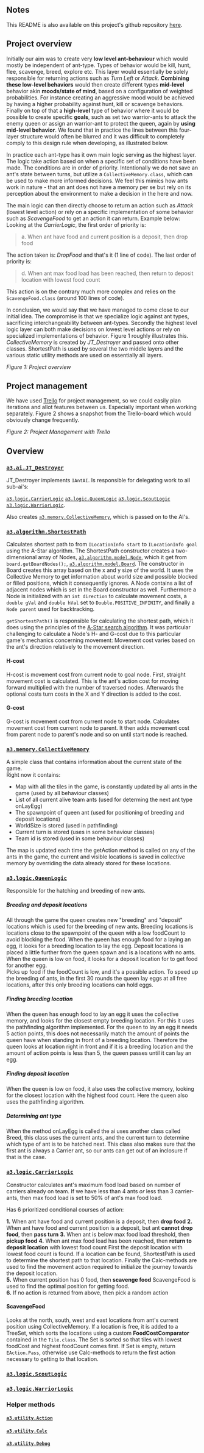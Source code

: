 ## Notes
This README is also available on this project's github repository [here](https://github.com/hardboilr/AIAntKiller "Antwars Github Project"). 

## Project overview 

Initially our aim was to create very **low level ant-behaviour** which would mostly be independent of ant-type. Types of behavior would be kill, hunt, flee, scavenge, breed, explore etc. This layer would essentially be solely responsible for returning actions such as *Turn Left* or *Attack*. **Combining these low-level behaviors** would then create different types **mid-level** behavior akin **moods/state of mind**, based on a configuration of weighted probabilities. For instance creating an aggressive mood would be achieved by having a higher probability  against hunt, kill or scavenge behaviors. Finally on top of that a **high-level** type of behavior where it would be possible to create specific **goals**, such as set two warrior-ants to attack the enemy queen or assign an warrior-ant to protect the queen, again by **using mid-level behavior**.
We found that in practice the lines between this four-layer structure would often be blurred and it was difficult to completely comply to this design rule when developing, as illustrated below.   

In practice each ant-type has it own main logic serving as the highest layer. The logic take action based on when a specific set of conditions have been made. The conditions are in order of priority. Intentionally we do not save an ant's state between turns, but utilize a `CollectiveMemory.class`, which can be used to make more informed decisions. We feel this mimics how ants work in nature - that an ant does not have a memory per se but rely on its perception about the environment to make a decision in the here and now.

The main logic can then directly choose to return an action such as *Attack* (lowest level action) or rely on a specific implementation of some behavior such as *ScavengeFood* to get an action it can return. Example below:
Looking at the *CarrierLogic*, the first order of priority is:
> a. When ant have food and current position is a deposit, then drop food

The action taken is: *DropFood* and that's it (1 line of code). The last order of priority is:

> d. When ant max food load has been reached, then return to deposit location with lowest food count 

This action is on the contrary much more complex and relies on the `ScavengeFood.class` (around 100 lines of code). 

In conclusion, we would say that we have managed to come close to our initial idea. The compromise is that we specialize logic against ant types, sacrificing interchangeability between ant-types. Secondly the highest level logic layer can both make decisions on lowest level actions or rely on specialized implementations of behavior. Figure 1 roughly illustrates this. *CollectiveMemory* is created by *JT_Destroyer* and passed onto other classes. ShortestPath is used by several the two middle layers and the various static utility methods are used on essentially all layers. 

<p>
	<img src="https://raw.githubusercontent.com/hardboilr/AIAntKiller/master/img/hierachy.png?token=AHPOUO4MT-R9QSq6TPmdWpeJbYtlYpxvks5XNYkywA%3D%3D" alt>
	<br>
	<em>Figure 1: Project overview</em>
</p>
          
## Project management 

We have used [Trello](https://trello.com/ "Trello front page") for project management, so we could easily plan iterations and allot features between us. Especially important when working separately. Figure 2 shows a snapshot from the Trello-board which would obviously change frequently.

<p>
    <img src="https://raw.githubusercontent.com/hardboilr/AIAntKiller/master/img/trello.PNG?token=AHPOUA7Qcf7gvEoACM8OFjjs7Ofdcxfyks5XNZKswA%3D%3D" alt>
	<br>
    <em>Figure 2: Project Management with Trello</em>
</p>

## Overview    

### [`a3.ai.JT_Destroyer`](https://github.com/hardboilr/AIAntKiller/blob/master/src/a3/ai/JT_Destroyer.java) ###

JT_Destroyer implements `IAntAI`. Is responsible for delegating work to all sub-ai's: 

[`a3.logic.CarrierLogic`](https://github.com/hardboilr/AIAntKiller/blob/master/src/a3/logic/CarrierLogic.java)
[`a3.logic.QueenLogic`](https://github.com/hardboilr/AIAntKiller/blob/master/src/a3/logic/QueenLogic.java)
[`a3.logic.ScoutLogic`](https://github.com/hardboilr/AIAntKiller/blob/master/src/a3/logic/ScoutLogic.java) 
[`a3.logic.WarriorLogic`](https://github.com/hardboilr/AIAntKiller/blob/master/src/a3/logic/WarriorLogic.java). 

Also creates [`a3.memory.CollectiveMemory`](https://github.com/hardboilr/AIAntKiller/blob/master/src/a3/memory/CollectiveMemory.java), which is passed on to the AI's. 

### [`a3.algorithm.ShortestPath`](https://github.com/hardboilr/AIAntKiller/blob/master/src/a3/algorithm/ShortestPath.java)

Calculates shortest path to from `ILocationInfo start` to `ILocationInfo goal` using the A-Star algorithm. The ShortestPath constructor creates a two-dimensional array of Nodes, [`a3.algorithm.model.Node`](https://github.com/hardboilr/AIAntKiller/blob/master/src/a3/algorithm/model/Node.java), which it get from `board.getBoardNodes();`, [`a3.algorithm.model.Board`](https://github.com/hardboilr/AIAntKiller/blob/master/src/a3/algorithm/model/Board.java). The constructor in Board creates this array based on the x and y size of the world. It uses the Collective Memory to get information about world size and possible blocked or filled positions, which it consequently ignores. 
A Node contains a list of adjacent nodes which is set in the Board constructor as well. Furthermore a Node is initialized with an `int direction` to calculate movement costs, a `double gVal` and `double hVal` set to `Double.POSITIVE_INFINITY`, and finally a `Node parent` used for backtracking.

`getShortestPath()` is responsible for calculating the shortest path, which it does using the principles of the [A-Star search algorithm](https://en.wikipedia.org/wiki/A*_search_algorithm). It was particular challenging to calculate a Node's H- and G-cost due to this particular game's mechanics concerning movement: Movement cost varies based on the ant's direction relatively to the movement direction.

#### H-cost
H-cost is movement cost from current node to goal node. First, straight movement cost is calculated. This is the ant's action cost for moving forward multiplied with the number of traversed nodes. Afterwards the optional costs turn costs in the X and Y direction is added to the cost. 

#### G-cost

G-cost is movement cost from current node to start node. Calculates movement cost from current node to parent. It then adds movement cost from parent node to parent's node and so on until start node is reached. 

### [`a3.memory.CollectiveMemory`](https://github.com/hardboilr/AIAntKiller/blob/master/src/a3/memory/CollectiveMemory.java)

A simple class that contains information about the current state of the game.  
Right now it contains:
* Map with all the tiles in the game, is constantly updated by all ants in the game (used by all behaviour classes)
* List of all current alive team ants (used for determing the next ant type onLayEgg)
* The spawnpoint of queen ant (used for positioning of breeding and deposit locations)
* WorldSize is stored (used in pathfinding)
* Current turn is stored (uses in some behaviour classes)
* Team id is stored (used in some behaviour classes) 

The map is updated each time the getAction method is called on any of the ants in the game, the current and visible locations is saved in collective memory by overriding the data already stored for these locations.

### [`a3.logic.QueenLogic`](https://github.com/hardboilr/AIAntKiller/blob/master/src/a3/logic/QueenLogic.java)
Responsible for the hatching and breeding of new ants.  

##### Breeding and deposit locations
All through the game the queen creates new "breeding" and "deposit" locations which is used for the breeding of new ants. Breeding locations is locations close to the spawnpoint of the queen  with a low foodCount to avoid blocking the food. When the queen has enough food for a laying an egg, it looks for a breeding location to lay the egg. Deposit locations is placed a little further from the queen spawn and is a locations with no ants. When the queen is low on food, it looks for a deposit location for to get food for another egg.  
Picks up food if the foodCount is low, and it's a possible action. To speed up the breeding of ants, in the first 30 rounds the queen lay eggs at all free locations, after this only breeding locations can hold eggs.  

##### Finding breeding location
When the queen has enough food to lay an egg it uses the collective memory, and looks for the closest empty breeding location. For this it uses the pathfinding algorithm implemented. 
For the queen to lay an egg it needs 5 action points, this does not necessarily match the amount of points the queen have when standing in front of a breeding location. Therefore the queen looks at location right in front and if it is a breeding location and the amount of action points is less than 5, the queen passes until it can lay an egg.

##### Finding deposit location
When the queen is low on food, it also uses the collective memory, looking for the closest location with the highest food count. Here the queen also uses the pathfinding algorithm.

##### Determining ant type
When the method onLayEgg is called the ai uses another class called Breed, this class uses the current ants, and the current turn to determine which type of ant is to be hatched next. This class also makes sure that the first ant is always a Carrier ant, so our ants can get out of an inclosure if that is the case. 

### [`a3.logic.CarrierLogic`](https://github.com/hardboilr/AIAntKiller/blob/master/src/a3/logic/CarrierLogic.java)

Constructor calculates ant's maximum food load based on number of carriers already on team. If we have less than 4 ants *or* less than 3 carrier-ants, then max food load is set to 50% of ant's max food load.

Has 6 prioritized conditional courses of action:

**1.** When ant have food and current position is a deposit, then **drop food**
**2.** When ant have food and current position is a deposit, but ant **cannot drop food**, then **pass turn**
**3.** When ant is below max food load threshold, then **pickup food**
**4.** When ant max food load has been reached, then **return to deposit location** with lowest food count
First the deposit location with lowest food count is found. If a location can be found, ShortestPath is used to determine the shortest path to that location. Finally the Calc-methods are used to find the movement action required to initialize the journey towards the deposit location. <br>
**5.** When current position has 0 food, then **scavenge food**
ScavengeFood is used to find the optimal position for getting food.<br>
**6.** If no action is returned from above, then pick a random action  

#### ScavengeFood

Looks at the north, south, west and east locations from ant's current position using CollectiveMemory. If a location is free, it is added to a TreeSet, which sorts the locations using a custom **FoodCostComparator** contained in the `Tile.class`. The Set is sorted so that tiles with lowest foodCost and highest foodCount comes first. If Set is empty, return `EAction.Pass`, otherwise use Calc-methods to return the first action necessary to getting to that location. 

### [`a3.logic.ScoutLogic`](https://github.com/hardboilr/AIAntKiller/blob/master/src/a3/logic/ScoutLogic.java)

### [`a3.logic.WarriorLogic`](https://github.com/hardboilr/AIAntKiller/blob/master/src/a3/logic/WarriorLogic.java)   

### Helper methods

#### [`a3.utility.Action`](https://github.com/hardboilr/AIAntKiller/blob/master/src/a3/utility/Action.java)

#### [`a3.utility.Calc`](https://github.com/hardboilr/AIAntKiller/blob/master/src/a3/utility/Calc.java)

#### [`a3.utility.Debug`](https://github.com/hardboilr/AIAntKiller/blob/master/src/a3/utility/Debug.java)

